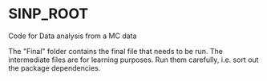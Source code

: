 # SINP_ROOT
Code for Data analysis from a MC data

The "Final" folder contains the final file that needs to be run. The intermediate files are for learning purposes. Run them carefully, i.e. sort out the package dependencies. 

